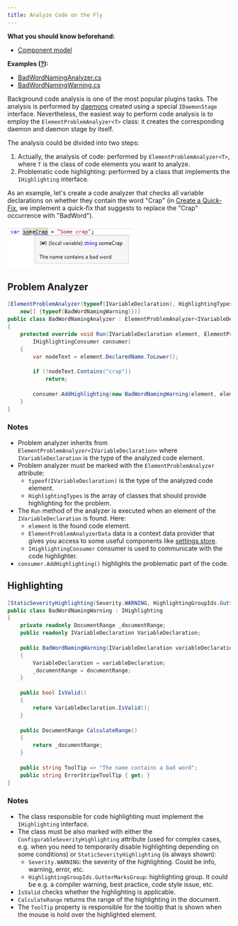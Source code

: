 ```yaml
---
title: Analyze Code on the Fly
---
```


**What you should know beforehand:**
* [Component model](/HowTo/ObtainComponentsInRuntime.md)

**Examples ([?](HowTo.md#sample-solution)):**
* [BadWordNamingAnalyzer.cs](https://github.com/JetBrains/sample-resharper-plugin/blob/master/SampleReSharperPlugin/src/ElementProblemAnalyzer/BadWordNamingAnalyzer.cs)
* [BadWordNamingWarning.cs](https://github.com/JetBrains/sample-resharper-plugin/blob/master/SampleReSharperPlugin/src/ElementProblemAnalyzer/BadWordNamingWarning.cs)

Background code analysis is one of the most popular plugins tasks. The analysis is performed by [daemons](/Features/Analysis/Daemons.md) created using a special `IDaemonStage` interface. Nevertheless, the easiest way to perform code analysis is to employ the `ElementProblemAnalyzer<T>` class: it creates the corresponding daemon and daemon stage by itself.

The analysis could be divided into two steps:
1. Actually, the analysis of code: performed by `ElementProblemAnalyzer<T>`, where `T` is the class of code elements you want to analyze.
1. Problematic code highlighting: performed by a class that implements the `IHighlighting` interface.

As an example, let's create a code analyzer that checks all variable declarations on whether they contain the word "Crap" (in [Create a Quick-Fix](/HowTo/CreateQuickFix/CreateQuickFix.md), we implement a quick-fix that suggests to replace the "Crap" occurrence with "BadWord").

![analyze-code](analyze-code.png)

## Problem Analyzer

```csharp
[ElementProblemAnalyzer(typeof(IVariableDeclaration), HighlightingTypes =
    new[] {typeof(BadWordNamingWarning)})]
public class BadWordNamingAnalyzer : ElementProblemAnalyzer<IVariableDeclaration>
{
    protected override void Run(IVariableDeclaration element, ElementProblemAnalyzerData data,
        IHighlightingConsumer consumer)
    {
        var nodeText = element.DeclaredName.ToLower();            
 
        if (!nodeText.Contains("crap"))
            return;
 
        consumer.AddHighlighting(new BadWordNamingWarning(element, element.NameIdentifier.GetDocumentRange()));
    }
}
```

### Notes
* Problem analyzer inherits from `ElementProblemAnalyzer<IVariableDeclaration>` where `IVariableDeclaration` is the type of the analyzed code element.
* Problem analyzer must be marked with the `ElementProblemAnalyzer` attribute:
    * `typeof(IVariableDeclaration)` is the type of the analyzed code element.
    * `HighlightingTypes` is the array of classes that should provide highlighting for the problem.
* The `Run` method of the analyzer is executed when an element of the `IVariableDeclaration` is found. Here:
    * `element` is the found code element.
    * `ElementProblemAnalyzerData` data is a context data provider that gives you access to some useful components like [settings store](/HowTo/AddSettingsToOptions/AddSettingsToOptions.md).
    * `IHighlightingConsumer` consumer is used to communicate with the code highlighter.
* `consumer.AddHighlighting()` highlights the problematic part of the code.

## Highlighting

```csharp
[StaticSeverityHighlighting(Severity.WARNING, HighlightingGroupIds.GutterMarksGroup)]
public class BadWordNamingWarning : IHighlighting
{
    private readonly DocumentRange _documentRange;
    public readonly IVariableDeclaration VariableDeclaration;
     
    public BadWordNamingWarning(IVariableDeclaration variableDeclaration, DocumentRange documentRange)
    {
        VariableDeclaration = variableDeclaration;
        _documentRange = documentRange;
    }
 
    public bool IsValid()
    {
        return VariableDeclaration.IsValid();
    }
 
    public DocumentRange CalculateRange()
    {
        return _documentRange;
    }
 
    public string ToolTip => "The name contains a bad word";
    public string ErrorStripeToolTip { get; }
}
```

### Notes
* The class responsible for code highlighting must implement the `IHighlighting` interface.
* The class must be also marked with either the `ConfigurableSeverityHighlighting` attribute (used for complex cases, e.g. when you need to temporarily disable highlighting depending on some conditions) or  `StaticSeverityHighlighting` (is always shown):
    * `Severity.WARNING`: the severity of the highlighting. Could be info, warning, error, etc.
    * `HighlightingGroupIds.GutterMarksGroup`: highlighting group. It could be e.g. a compiler warning, best practice, code style issue, etc.
* `IsValid` checks whether the highlighting is applicable.
* `CalculateRange` returns the range of the highlighting in the document.
* The `ToolTip` property is responsible for the tooltip that is shown when the mouse is hold over the highlighted element.
